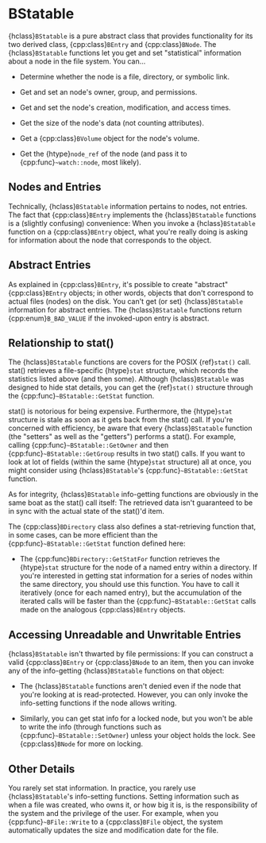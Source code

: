 # BStatable

{hclass}`BStatable` is a pure abstract class that provides functionality
for its two derived class, {cpp:class}`BEntry` and {cpp:class}`BNode`. The
{hclass}`BStatable` functions let you get and set "statistical" information
about a node in the file system. You can…

- Determine whether the node is a file, directory, or symbolic link.

- Get and set an node's owner, group, and permissions.

- Get and set the node's creation, modification, and access times.

- Get the size of the node's data (not counting attributes).

- Get a {cpp:class}`BVolume` object for the node's volume.

- Get the {htype}`node_ref` of the node (and pass it to
{cpp:func}`~watch::node`, most likely).

## Nodes and Entries

Technically, {hclass}`BStatable` information pertains to nodes, not
entries. The fact that {cpp:class}`BEntry` implements the
{hclass}`BStatable` functions is a (slightly confusing) convenience: When
you invoke a {hclass}`BStatable` function on a {cpp:class}`BEntry` object,
what you're really doing is asking for information about the node that
corresponds to the object.

## Abstract Entries

As explained in {cpp:class}`BEntry`, it's possible to create "abstract"
{cpp:class}`BEntry` objects; in other words, objects that don't correspond
to actual files (nodes) on the disk. You can't get (or set)
{hclass}`BStatable` information for abstract entries. The
{hclass}`BStatable` functions return {cpp:enum}`B_BAD_VALUE` if the
invoked-upon entry is abstract.

## Relationship to stat()

The {hclass}`BStatable` functions are covers for the POSIX {ref}`stat()`
call. stat() retrieves a file-specific {htype}`stat` structure, which
records the statistics listed above (and then some). Although
{hclass}`BStatable` was designed to hide stat details, you can get the
{ref}`stat()` structure through the {cpp:func}`~BStatable::GetStat`
function.

stat() is notorious for being expensive. Furthermore, the {htype}`stat`
structure is stale as soon as it gets back from the stat() call. If you're
concerned with efficiency, be aware that every {hclass}`BStatable` function
(the "setters" as well as the "getters") performs a stat(). For example,
calling {cpp:func}`~BStatable::GetOwner` and then
{cpp:func}`~BStatable::GetGroup` results in two stat() calls. If you want
to look at lot of fields (within the same {htype}`stat` structure) all at
once, you might consider using {hclass}`BStatable`'s
{cpp:func}`~BStatable::GetStat` function.

As for integrity, {hclass}`BStatable` info-getting functions are obviously
in the same boat as the stat() call itself: The retrieved data isn't
guaranteed to be in sync with the actual state of the stat()'d item.

The {cpp:class}`BDirectory` class also defines a stat-retrieving function
that, in some cases, can be more efficient than the
{cpp:func}`~BStatable::GetStat` function defined here:

- The {cpp:func}`BDirectory::GetStatFor` function retrieves the
{htype}`stat` structure for the node of a named entry within a directory.
If you're interested in getting stat information for a series of nodes
within the same directory, you should use this function. You have to call
it iteratively (once for each named entry), but the accumulation of the
iterated calls will be faster than the {cpp:func}`~BStatable::GetStat`
calls made on the analogous {cpp:class}`BEntry` objects.

## Accessing Unreadable and Unwritable Entries

{hclass}`BStatable` isn't thwarted by file permissions: If you can
construct a valid {cpp:class}`BEntry` or {cpp:class}`BNode` to an item,
then you can invoke any of the info-getting {hclass}`BStatable` functions
on that object:

- The {hclass}`BStatable` functions aren't denied even if the node that
you're looking at is read-protected. However, you can only invoke the
info-setting functions if the node allows writing.

- Similarly, you can get stat info for a locked node, but you won't be able
to write the info (through functions such as
{cpp:func}`~BStatable::SetOwner`) unless your object holds the lock. See
{cpp:class}`BNode` for more on locking.

## Other Details

You rarely set stat information. In practice, you rarely use
{hclass}`BStatable`'s info-setting functions. Setting information such as
when a file was created, who owns it, or how big it is, is the
responsibility of the system and the privilege of the user. For example,
when you {cpp:func}`~BFile::Write` to a {cpp:class}`BFile` object, the
system automatically updates the size and modification date for the file.
